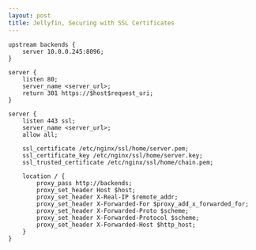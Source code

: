 ```yaml
---
layout: post
title: Jellyfin, Securing with SSL Certificates
---
```

    upstream backends {
        server 10.0.0.245:8096;
    }

    server {
        listen 80;
        server_name <server_url>; 
        return 301 https://$host$request_uri;
    }

    server {
        listen 443 ssl;  
        server_name <server_url>;
        allow all; 
    
        ssl_certificate /etc/nginx/ssl/home/server.pem;
        ssl_certificate_key /etc/nginx/ssl/home/server.key;
        ssl_trusted_certificate /etc/nginx/ssl/home/chain.pem;

        location / {
            proxy_pass http://backends;
            proxy_set_header Host $host;
            proxy_set_header X-Real-IP $remote_addr;
            proxy_set_header X-Forwarded-For $proxy_add_x_forwarded_for;
            proxy_set_header X-Forwarded-Proto $scheme;
            proxy_set_header X-Forwarded-Protocol $scheme;
            proxy_set_header X-Forwarded-Host $http_host;
        }
    }
